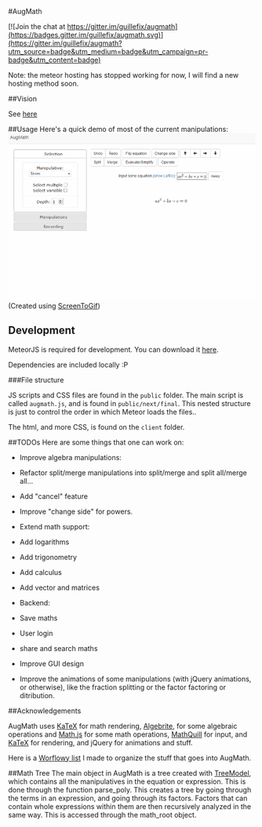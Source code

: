#AugMath

[![Join the chat at https://gitter.im/guillefix/augmath](https://badges.gitter.im/guillefix/augmath.svg)](https://gitter.im/guillefix/augmath?utm_source=badge&utm_medium=badge&utm_campaign=pr-badge&utm_content=badge)

Note: the meteor hosting has stopped working for now, I will find a new hosting method soon.

##Vision

See [here](http://guillefix.me/augmath.html)

##Usage
Here's a quick demo of most of the current manipulations:
</br>
<img src="quadratic.gif" width="700" alt="Proof of Quadratic Formula">
</br>(Created using [ScreenToGif](https://screentogif.codeplex.com/))

## Development

MeteorJS is required for development. You can download it [here](https://www.meteor.com/).

Dependencies are included locally :P

<!-- Install bower, the frontend dependency manager, globally with the following command

```bash
npm install -g bower
```

From the project root, use bower to install the front end dependencies

```bash
bower install
``` -->

###File structure

JS scripts and CSS files are found in the `public` folder. The main script is called `augmath.js`, and is found in `public/next/final`. This nested structure is just to control the order in which Meteor loads the files..

The html, and more CSS, is found on the `client` folder.

##TODOs
Here are some things that one can work on:

* Improve algebra manipulations:

 * Refactor split/merge manipulations into split/merge and split all/merge all...
 * Add "cancel" feature
 * Improve "change side" for powers.

* Extend math support:
 * Add logarithms
 * Add trigonometry
 * Add calculus
 * Add vector and matrices

* Backend:
 * Save maths
 * User login
 * share and search maths

* Improve GUI design

* Improve the animations of some manipulations (with jQuery animations, or otherwise), like the fraction splitting or the factor factoring or ditribution.

<!-- * Add validations to manipulations. Many manipulations can break the math if the user hasn't selected the right stuff. Change code so that nothing happens if right stuff isn't selected. -->

<!-- ###More (possibly) challenging stuff: -->

<!-- * Refactor the tree-building function to use the semantic MathML KaTeX uses to build the tree. Probably requires knowing how KaTeX works quite well, as well as knoweledge of MathML. -->

<!-- * Add drag and drop capabilities, so that moving-based manipulations can be done that way. While you are dragging, visual feedback should be offered of the places you can drop it. -->

<!-- * Allow to make selections with keyboard arrow keys (up and down for changing depth) to traverse the tree. -->

##Acknowledgements

AugMath uses [KaTeX](https://khan.github.io/KaTeX/) for math rendering, [Algebrite](http://algebrite.org/), for some algebraic operations and [Math.js](http://mathjs.org/) for some math operations, [MathQuill](http://mathquill.com/) for input, and [KaTeX](https://khan.github.io/KaTeX/) for rendering, and jQuery for animations and stuff.

Here is a [Worflowy list](https://workflowy.com/s/BlNaX36nRR) I made to organize the stuff that goes into AugMath.

<!-- Here is a [Codepen](http://codepen.io/guillefix/full/xGWQPJ/) to test it live. -->

<!-- Some discussion in this [Forum](http://forum.fractalfuture.net/t/augmented-math-and-education/265) -->

##Math Tree
The main object in AugMath is a tree created with [TreeModel](http://jnuno.com/tree-model-js/), which contains all the manipulatives in the equation or expression. This is done through the function parse_poly. This creates a tree by going through the terms in an expression, and going through its factors. Factors that can contain whole expressions within them are then recursively analyzed in the same way. This is accessed through the math_root object.
